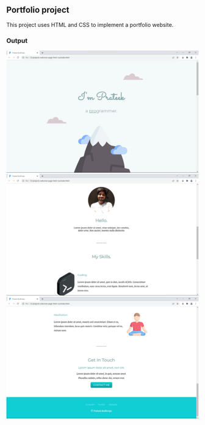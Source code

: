 ## Portfolio project

This project uses HTML and CSS to implement a portfolio website.

### Output
![Output page 1](output/image1.png)
![Output page 2](output/image2.png)
![Output page 3](output/image3.png)

